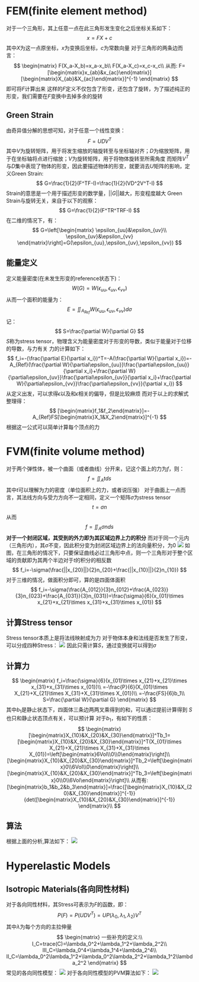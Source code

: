 # FEM(finite element method)
对于一个三角形，其上任意一点在此三角形发生变化之后坐标关系如下：
$$
x=FX+c
$$
其中$X$为这一点原坐标，$x$为变换后坐标，$c$为常数向量
对于三角形的两条边而言：
$$
\begin{matrix}
F(X_a-X_b)=x_a-x_b\\
F(X_a-X_c)=x_c-x_c\\
从而:
F=[\begin{matrix}x_{ab}&x_{ac}\end{matrix}][\begin{matrix}X_{ab}&X_{ac}\end{matrix}]^{-1}
\end{matrix}
$$
即可将$F$计算出来
这样的$F$定义不仅包含了形变，还包含了旋转，为了描述纯正的形变，我们需要在$F$变换中去掉多余的旋转

## Green Strain
由奇异值分解的思想可知，对于任意一个线性变换：
$$
F=UDV^T
$$
其中$V$为旋转矩阵，用于将发生缩放的轴旋转至与坐标轴对齐；$D$为缩放矩阵，用于在坐标轴将点进行缩放；$V$为旋转矩阵，用于将物体旋转至所需角度
而矩阵$V^T$与$D$集中表现了物体的形变，因此要描述物体的形变，就要消去$U$矩阵的影响，定义Green Strain:
$$
G=\frac{1}{2}(F^TF-I)=\frac{1}{2}(VD^2V^T-I)
$$
Strain的意思是一个用于描述形变的数学量，$||G||$越大，形变程度越大
Green Strain与旋转无关，来自于以下的观察：
$$
G=\frac{1}{2}(F^TR^TRF-I)
$$
在二维的情况下，有：
$$
G=\left[\begin{matrix}
\epsilon_{uu}&\epsilon_{uv}\\
\epsilon_{uv}&\epsilon_{vv}
\end{matrix}\right]=G(\epsilon_{uu},\epsilon_{uv},\epsilon_{vv})
$$

## 能量定义
定义能量密度(在未发生形变的reference状态下)：
$$
W(G)=W(\epsilon_{uu},\epsilon_{uv},\epsilon_{vv})
$$
从而一个面积的能量为：
$$
E=\iint_{A_{Ref}}W(\epsilon_{uu},\epsilon_{uv},\epsilon_{vv})d\sigma
$$
 记：
 $$
 S=\frac{\partial W}{\partial G}
 $$
 $S$称为stress tensor，物理含义为能量密度对于形变的导数，类似于能量对于位移的导数，与力有关
 力的计算如下：
 $$
 f_i=-(\frac{\partial E}{\partial x_i})^T=-A(\frac{\partial W}{\partial x_i})=-A_{Ref}(\frac{\partial W}{\partial\epsilon_{uu}}\frac{\partial\epsilon_{uu}}{\partial x_i}+\frac{\partial W}{\partial\epsilon_{uv}}\frac{\partial\epsilon_{uv}}{\partial x_i}+\frac{\partial W}{\partial\epsilon_{vv}}\frac{\partial\epsilon_{vv}}{\partial x_i})
 $$
 从定义出发，可以求得$\epsilon$以及和$\epsilon$相关的偏导，但是比较麻烦
 而对于以上的求解式整理得：
 $$
 [\begin{matrix}f_1&f_2\end{matrix}]=-A_{Ref}FS[\begin{matrix}X_1&X_2\end{matrix}]^{-1}
 $$
 根据这一公式可以简单计算每个顶点的力

# FVM(finite volume method)
对于两个弹性体，被一个曲面（或者曲线）分开来，记这个面上的力为$f$，则：
$$
f=\iint_Atds
$$
其中$t$可以理解为力的密度（单位面积上的力，或者说压强）
对于曲面上一点而言，其法线方向与受力方向不一定相同，定义一个矩阵$\sigma$为stress tensor
$$
t=\sigma n
$$
从而
$$
f=\iint_A\sigma nds
$$
**对于一个封闭区域，其受到的外力即为其区域边界上力的积分**
而对于同一个元内（三角形内），其$\sigma$不变，因此积分变为封闭区域边界上的法向量积分，为0
![](15.png)
如图，在三角形的情况下，只要保证曲线必过三角形中点，则一个三角形对于整个区域的贡献即为其两个半边对于$t$的积分的相反数
$$
f_i=-\sigma(\frac{||x_{20}||}{2}n_{20}+\frac{||x_{10}||}{2}n_{10})
$$
对于三维的情况，做面积分即可，算的是四面体面积
$$
f_i=-\sigma(\frac{A_{012}}{3}n_{012}+\frac{A_{023}}{3}n_{023}+\frac{A_{031}}{3}n_{031})=\frac{\sigma}{6}(x_{01}\times x_{21}+x_{21}\times x_{31}+x_{31}\times x_{01})
$$

## 计算Stress tensor
Stress tensor本质上是将法线映射成为力
对于物体本身和法线是否发生了形变，可以分成四种Stress：
![](16.png)
因此只需计算$S$，通过变换就可以得到$\sigma$

## 计算力
$$
\begin{matrix}
f_i=\frac{\sigma}{6}(x_{01}\times x_{21}+x_{21}\times x_{31}+x_{31}\times x_{01})\\
=-\frac{P}{6}(X_{01}\times X_{21}+X_{21}\times X_{31}+X_{31}\times X_{01})\\
=-\frac{FS}{6}b_1\\
S=\frac{\partial W}{\partial G}
\end{matrix}
$$
其中$b_1$是静止状态下，四面体三条边两两叉乘得到的和，可以通过提前计算得到
$S$也只和静止状态顶点有关，可以预计算
对于$b_1$，有如下的性质：
$$
\begin{matrix}
[\begin{matrix}X_{10}&X_{20}&X_{30}\end{matrix}]^Tb_1=[\begin{matrix}X_{10}&X_{20}&X_{30}\end{matrix}]^T(X_{01}\times X_{21}+X_{21}\times X_{31}+X_{31}\times X_{01})=\left[\begin{matrix}6Vol\\0\\0\end{matrix}\right]\\
[\begin{matrix}X_{10}&X_{20}&X_{30}\end{matrix}]^Tb_2=\left[\begin{matrix}0\\6Vol\\0\end{matrix}\right]\\
[\begin{matrix}X_{10}&X_{20}&X_{30}\end{matrix}]^Tb_3=\left[\begin{matrix}0\\0\\6Vol\end{matrix}\right]\\
从而有:
[\begin{matrix}b_1&b_2&b_3\end{matrix}]=\frac{[\begin{matrix}X_{10}&X_{20}&X_{30}\end{matrix}]^{-1}}{det([\begin{matrix}X_{10}&X_{20}&X_{30}\end{matrix}]^{-1}}
\end{matrix}\\
$$

## 算法
根据上面的分析,算法如下：
![](17.png)

# Hyperelastic Models

## Isotropic Materials(各向同性材料)
对于各向同性材料，其Stress可表示为$F$的函数，即：
$$
P(F)=P(UDV^T)=UP(\lambda_0,\lambda_1,\lambda_2)V^T
$$
其中$\lambda$为每个方向的主拉伸量
$$
\begin{matrix}
一些补充的定义:\\
I_C=trace(C)=\lambda_0^2+\lambda_1^2+\lambda_2^2\\
III_C=\lambda_0^4+\lambda_1^4+\lambda_2^4\\
II_C=\lambda_0^2\lambda_1^2+\lambda_0^2\lambda_2^2+\lambda_1^2\lambda_2^2
\end{matrix}
$$
常见的各向同性模型：
![](18.png)
对于各向同性模型的PVM算法如下：
![](19.png)
